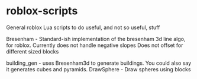 # roblox-scripts
General roblox Lua scripts to do useful, and not so useful, stuff

Bresenham - Standard-ish implementation of the bresenham 3d line algo, for roblox. 
	Currently does not handle negative slopes
	Does not offset for different sized blocks
	
building_gen - uses Bresenham3d to generate buildings. You could also say it generates cubes and pyramids.
DrawSphere - Draw spheres using blocks